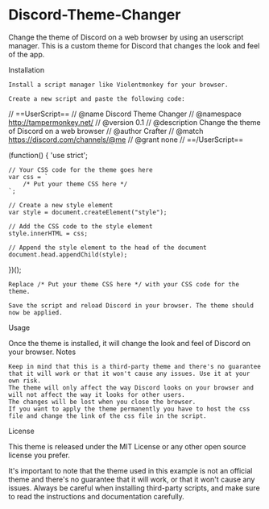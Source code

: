 # Discord-Theme-Changer
Change the theme of Discord on a web browser by using an userscript manager.
This is a custom theme for Discord that changes the look and feel of the app.

Installation

    Install a script manager like Violentmonkey for your browser.

    Create a new script and paste the following code:

// ==UserScript==
// @name         Discord Theme Changer
// @namespace    http://tampermonkey.net/
// @version      0.1
// @description  Change the theme of Discord on a web browser
// @author       Crafter
// @match        https://discord.com/channels/@me
// @grant        none
// ==/UserScript==

(function() {
    'use strict';

    // Your CSS code for the theme goes here
    var css = `
        /* Put your theme CSS here */
    `;

    // Create a new style element
    var style = document.createElement("style");

    // Add the CSS code to the style element
    style.innerHTML = css;

    // Append the style element to the head of the document
    document.head.appendChild(style);
})();

    Replace /* Put your theme CSS here */ with your CSS code for the theme.

    Save the script and reload Discord in your browser. The theme should now be applied.

Usage

Once the theme is installed, it will change the look and feel of Discord on your browser.
Notes

    Keep in mind that this is a third-party theme and there's no guarantee that it will work or that it won't cause any issues. Use it at your own risk.
    The theme will only affect the way Discord looks on your browser and will not affect the way it looks for other users.
    The changes will be lost when you close the browser.
    If you want to apply the theme permanently you have to host the css file and change the link of the css file in the script.

License

This theme is released under the MIT License or any other open source license you prefer.

It's important to note that the theme used in this example is not an official theme and there's no guarantee that it will work, or that it won't cause any issues. Always be careful when installing third-party scripts, and make sure to read the instructions and documentation carefully.
